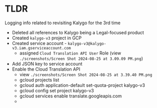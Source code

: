 # TLDR

Logging info related to revisiting Kalygo for the 3rd time

- Deleted all references to Kalygo being a Legal-focused product
- Created `kalygo-v3` project in GCP
- Created service account - `kalygo-v3@kalygo-v3.iam.gserviceaccount.com`
  - assigned `Cloud Translation API User` Role (view `./screenshots/Screen Shot 2024-08-25 at 3.09.09 PM.png`)
- Add JSON key to service account
- Enable the Cloud Translation API
  - view `./screenshots/Screen Shot 2024-08-25 at 3.39.40 PM.png`
  - gcloud projects list
  - gcloud auth application-default set-quota-project kalygo-v3
  - gcloud config set project kalygo-v3
  - gcloud services enable translate.googleapis.com
  - 